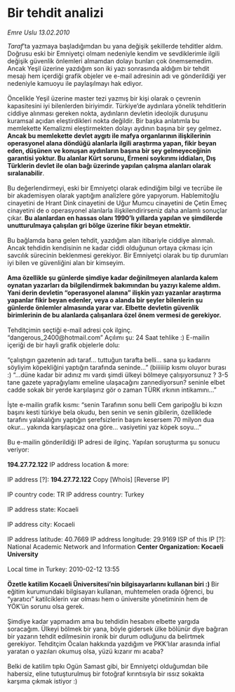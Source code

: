 # Bir tehdit analizi

*Emre Uslu 13.02.2010*

<div class="taraf_structure_2col_1zq">
<div class="margen_n">



 <p><i>Taraf</i>’ta yazmaya başladığımdan bu yana değişik şekillerde tehditler aldım. Doğrusu eski bir Emniyetçi olmam nedeniyle kendim ve sevdiklerimle ilgili değişik güvenlik önlemleri almamdan dolayı bunları çok önemsemedim. Ancak Yeşil üzerine yazdığım son iki yazı sonrasında aldığım bir tehdit mesajı hem içerdiği grafik objeler ve e-mail adresinin adı ve gönderildiği yer nedeniyle kamuoyu ile paylaşılmayı hak ediyor. <br/><br/>Öncelikle Yeşil üzerine master tezi yazmış bir kişi olarak o çevrenin kapasitesini iyi bilenlerden biriyimdir. Türkiye’de aydınlara yönelik tehditlerin ciddiye alınması gereken nokta, aydınların devletin ideolojik duruşunu kuramsal açıdan eleştirdikleri nokta değildir. Bir başka anlatımla bu memlekette Kemalizmi eleştirmekten dolayı aydının başına bir şey gelmez<b>. Ancak bu memlekette devlet aygıtı ile mafya organlarının ilişkilerinin operasyonel alana döndüğü alanlarla ilgili araştırma yapan, fikir beyan eden, düşünen ve konuşan aydınların başına bir şey gelmeyeceğinin garantisi yoktur. Bu alanlar Kürt sorunu, Ermeni soykırımı iddiaları, Dış Türklerin devlet ile olan bağı üzerinde yapılan çalışma alanları olarak sıralanabilir</b>. <br/><br/>Bu değerlendirmeyi, eski bir Emniyetçi olarak edindiğim bilgi ve tecrübe ile bir akademisyen olarak yaptığım analizlere göre yapıyorum. Hablemitoğlu cinayetini de Hrant Dink cinayetini de Uğur Mumcu cinayetini de Çetin Emeç cinayetini de o operasyonel alanlarla ilişkilendirirseniz daha anlamlı sonuçlar çıkar. <b>Bu alanlardan en hassas olanı 1990’lı yıllarda yapılan ve şimdilerde unutturulmaya çalışılan gri bölge üzerine fikir beyan etmektir. </b><br/><br/>Bu bağlamda bana gelen tehdit, yazdığım alan itibariyle ciddiye alınmalı. Ancak tehdidin kendisinin ne kadar ciddi olduğunun ortaya çıkması için savcılık sürecinin beklenmesi gerekiyor. Bir Emniyetçi olarak bu tip durumları iyi bilen ve güvenliğini alan bir kimseyim.<b> <br/><br/>Ama özellikle şu günlerde şimdiye kadar değinilmeyen alanlarda kalem oynatan yazarları da bilgilendirmek bakımından bu yazıyı kaleme aldım. Yani derin devletin “operasyonel alanına” ilişkin yazı yazanlar araştırma yapanlar fikir beyan edenler, veya o alanda bir şeyler bilenlerin şu günlerde önlemler almasında yarar var. Elbette devletin güvenlik birimlerinin de bu alanlarda çalışanlara özel önem vermesi de gerekiyor. </b><br/><br/>Tehditçimin seçtiği e-mail adresi çok ilginç. “dangerous_2400@hotmail.com” Açılımı şu: 24 Saat tehlike :) E-mailin içeriği de bir hayli grafik objelerle dolu: <br/><br/>“çalıştıgın gazetenin adı taraf... tuttuğun tarafta belli... sana şu kadarını söyliyim köpekliğini yaptığın tarafında seninde...” (biiiiiiip kısmı oluyor burası :) “...düne kadar bir adınız mı vardı şimdi ülkeyi bölmeye çalışıyorsunuz ? 3-5 tane gazete yaprağıylamı emeline ulaşacağını zannediyorsun? seninle elbet cadde sokak bir yerde karşılaşırız gör o zaman TÜRK ırkının intikamını...” <br/><br/>İşte e-mailin grafik kısmı: “senin Tarafının sonu belli Cem garipoğlu bi kızın başını kesti türkiye bela okudu, ben senin ve senin gibilerin, özelliklede tarafını yalakalığını yaptığın şerefsizlerin başını kesersem 70 milyon dua okur... yakında karşılaşıcaz ona göre... vasiyetini yaz köpek soyu...” <br/><br/>Bu e-mailin gönderildiği IP adresi de ilginç. Yapılan soruşturma şu sonucu veriyor:<b> <br/><br/>194.27.72.122</b> IP address location &amp; more: <br/><br/>IP address [?]: <b>194.27.72.122</b> Copy [Whois] [Reverse IP] <br/><br/>IP country code: TR IP address country: Turkey <br/><br/>IP address state: Kocaeli <br/><br/>IP address city: Kocaeli <br/><br/>IP address latitude: 40.7669 IP address longitude: 29.9169 ISP of this IP [?]: National Academic Network and Information <b>Center Organization: Kocaeli University</b> <br/><br/>Local time in Turkey: 2010-02-12 13:55<b> <br/><br/>Özetle katilim Kocaeli Üniversitesi’nin bilgisayarlarını kullanan biri :) </b>Bir eğitim kurumundaki bilgisayarı kullanan, muhtemelen orada öğrenci, bu “yaratıcı” katilciklerin var olması hem o üniversite yönetiminin hem de YÖK’ün sorunu olsa gerek. <br/><br/>Şimdiye kadar yapmadım ama bu tehdidin hesabını elbette yargıda soracağım. Ülkeyi bölmek bir yana, böyle gidersek ülke bölünür diye bağıran bir yazarın tehdit edilmesinin ironik bir durum odluğunu da belirtmek gerekiyor. Tehditçim Öcalan hakkında yazdığım ve PKK’lılar arasında infial yaratan o yazıları okumuş olsa, yüzü kızarır mı acaba? <br/><br/>Belki de katilim tıpkı Ogün Samast gibi, bir Emniyetçi olduğumdan bile habersiz, eline tutuşturulmuş bir fotoğraf kırıntısıyla bir ıssız sokakta karşıma çıkmak istiyor :)</p>
<br/>
<br/>
<br/>



<br/>


<div id="taraf_not">
</div>

</div>


</div>
